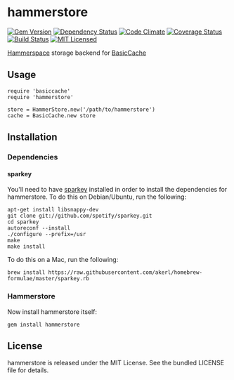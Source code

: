 hammerstore
=========

[![Gem Version](https://img.shields.io/gem/v/hammerstore.svg)](https://rubygems.org/gems/hammerstore)
[![Dependency Status](https://img.shields.io/gemnasium/akerl/hammerstore.svg)](https://gemnasium.com/akerl/hammerstore)
[![Code Climate](https://img.shields.io/codeclimate/github/akerl/hammerstore.svg)](https://codeclimate.com/github/akerl/hammerstore)
[![Coverage Status](https://img.shields.io/coveralls/akerl/hammerstore.svg)](https://coveralls.io/r/akerl/hammerstore)
[![Build Status](https://img.shields.io/travis/akerl/hammerstore.svg)](https://travis-ci.org/akerl/hammerstore)
[![MIT Licensed](https://img.shields.io/badge/license-MIT-green.svg)](https://tldrlegal.com/license/mit-license)

[Hammerspace](https://github.com/airbnb/hammerspace) storage backend for [BasicCache](https://github.com/akerl/basiccache)

## Usage

```
require 'basiccache'
require 'hammerstore'

store = HammerStore.new('/path/to/hammerstore')
cache = BasicCache.new store
```

## Installation

### Dependencies

#### sparkey

You'll need to have [sparkey](https://github.com/spotify/sparkey) installed in order to install the dependencies for hammerstore. To do this on Debian/Ubuntu, run the following:

```
apt-get install libsnappy-dev
git clone git://github.com/spotify/sparkey.git
cd sparkey
autoreconf --install
./configure --prefix=/usr
make
make install
```

To do this on a Mac, run the following:

```
brew install https://raw.githubusercontent.com/akerl/homebrew-formulae/master/sparkey.rb
```

### Hammerstore

Now install hammerstore itself:

    gem install hammerstore

## License

hammerstore is released under the MIT License. See the bundled LICENSE file for details.

